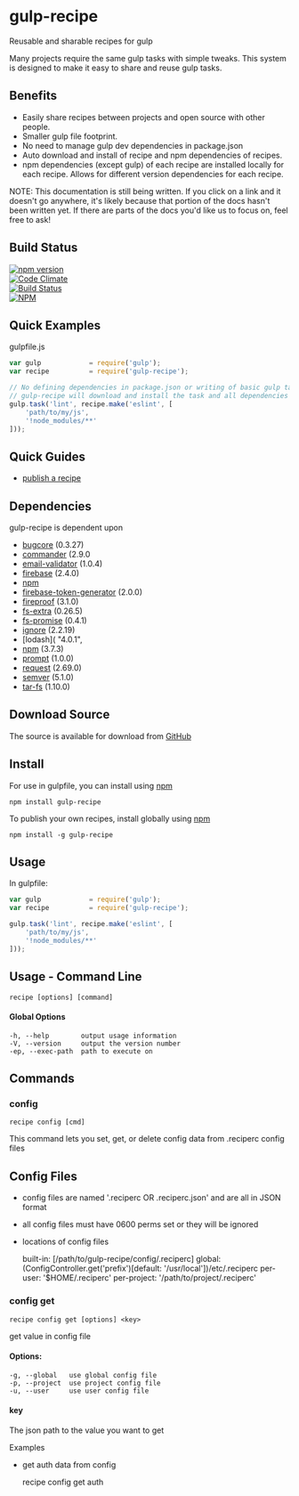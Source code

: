 # gulp-recipe
Reusable and sharable recipes for gulp

Many projects require the same gulp tasks with simple tweaks. This system is
designed to make it easy to share and reuse gulp tasks.


## Benefits
- Easily share recipes between projects and open source with other people.
- Smaller gulp file footprint.
- No need to manage gulp dev dependencies in package.json
- Auto download and install of recipe and npm dependencies of recipes.
- npm dependencies (except gulp) of each recipe are installed locally for each recipe. Allows for different 
version dependencies for each recipe.
 

NOTE: This documentation is still being written. If you click on a link and it
doesn't go anywhere, it's likely because that portion of the docs hasn't been
written yet. If there are parts of the docs you'd like us to focus on, feel
free to ask!


## Build Status

[![npm version](https://badge.fury.io/js/gulp-recipe.svg)](https://badge.fury.io/js/gulp-recipe)<br />
[![Code Climate](https://codeclimate.com/github/brianneisler/gulp-recipe/badges/gpa.svg)](https://codeclimate.com/github/brianneisler/gulp-recipe)<br />
[![Build Status](https://travis-ci.org/brianneisler/gulp-recipe.svg)](https://travis-ci.org/brianneisler/gulp-recipe)<br />
[![NPM](https://nodei.co/npm/gulp-recipe.png?downloads=true&downloadRank=true&stars=true)](https://nodei.co/npm/gulp-recipe/)


## Quick Examples

gulpfile.js
```javascript
var gulp            = require('gulp');
var recipe          = require('gulp-recipe');

// No defining dependencies in package.json or writing of basic gulp tasks.
// gulp-recipe will download and install the task and all dependencies for you!
gulp.task('lint', recipe.make('eslint', [
    'path/to/my/js',
    '!node_modules/**'
]));
```

## Quick Guides

- [publish a recipe](https://github.com/brianneisler/gulp-recipe/blob/master/doc/guides/guide-publish-recipe.md)


## Dependencies

gulp-recipe is dependent upon
- [bugcore](https://github.com/airbug/bugcore) (0.3.27)
- [commander](https://github.com/tj/commander.js) (2.9.0
- [email-validator](https://github.com/Sembiance/email-validator) (1.0.4)
- [firebase](https://github.com/firebase) (2.4.0) 
- [npm](https://github.com/npm/npm)
- [firebase-token-generator](https://github.com/firebase/firebase-token-generator-node) (2.0.0)
- [fireproof](https://github.com/casetext/fireproof) (3.1.0)
- [fs-extra](https://github.com/jprichardson/node-fs-extra) (0.26.5)
- [fs-promise](https://github.com/kevinbeaty/fs-promise) (0.4.1)
- [ignore](https://github.com/kaelzhang/node-ignore) (2.2.19)
- [lodash]( "4.0.1",
- [npm](https://github.com/npm/npm) (3.7.3)
- [prompt](https://github.com/flatiron/prompt) (1.0.0)
- [request](https://github.com/request/request) (2.69.0)
- [semver](https://github.com/npm/node-semver) (5.1.0)
- [tar-fs](https://github.com/mafintosh/tar-fs) (1.10.0)


## Download Source

The source is available for download from [GitHub](https://github.com/brianneisler/gulp-recipe)


## Install

For use in gulpfile, you can install using [npm](https://www.npmjs.org/package/gulp-recipe)

    npm install gulp-recipe

To publish your own recipes, install globally using [npm](https://www.npmjs.org/package/gulp-recipe)

    npm install -g gulp-recipe


## Usage

In gulpfile:

```javascript
var gulp            = require('gulp');
var recipe          = require('gulp-recipe');

gulp.task('lint', recipe.make('eslint', [
    'path/to/my/js',
    '!node_modules/**'
]));
```


## Usage - Command Line

    recipe [options] [command]


#### Global Options

    -h, --help        output usage information
    -V, --version     output the version number
    -ep, --exec-path  path to execute on


## Commands

### config 

    recipe config [cmd] 


This command lets you set, get, or delete config data from .reciperc config files

## Config Files
- config files are named '.reciperc OR .reciperc.json' and are all in JSON format 
- all config files must have 0600 perms set or they will be ignored
- locations of config files

    built-in: [/path/to/gulp-recipe/config/.reciperc]
    global: (ConfigController.get('prefix')[default: '/usr/local'])/etc/.reciperc
    per-user: '$HOME/.reciperc'
    per-project: '/path/to/project/.reciperc'


### config get

    recipe config get [options] <key>
    
    
get value in config file

#### Options:

    -g, --global   use global config file
    -p, --project  use project config file
    -u, --user     use user config file


#### key
The json path to the value you want to get

Examples
- get auth data from config

    recipe config get auth
 
